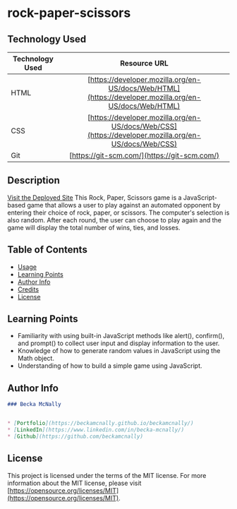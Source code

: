 # rock-paper-scissors

## Technology Used 

| Technology Used         | Resource URL           | 
| ------------- |:-------------:| 
| HTML    | [https://developer.mozilla.org/en-US/docs/Web/HTML](https://developer.mozilla.org/en-US/docs/Web/HTML) | 
| CSS     | [https://developer.mozilla.org/en-US/docs/Web/CSS](https://developer.mozilla.org/en-US/docs/Web/CSS)      |   
| Git | [https://git-scm.com/](https://git-scm.com/)     |    

## Description 

[Visit the Deployed Site](https://beckamcnally.github.io/rock-paper-scissors/)
This Rock, Paper, Scissors game is a JavaScript-based game that allows a user to play against an automated opponent by entering their choice of rock, paper, or scissors. The computer's selection is also random. After each round, the user can choose to play again and the game will display the total number of wins, ties, and losses. 


## Table of Contents 

* [Usage](#usage)
* [Learning Points](#learning-points)
* [Author Info](#author-info)
* [Credits](#credits)
* [License](#license)

## Learning Points 

* Familiarity with using built-in JavaScript methods like alert(), confirm(), and prompt() to collect user input and display information to the user.
* Knowledge of how to generate random values in JavaScript using the Math object.
* Understanding of how to build a simple game using JavaScript.


## Author Info

```md
### Becka McNally


* [Portfolio](https://beckamcnally.github.io/beckamcnally/)
* [LinkedIn](https://www.linkedin.com/in/becka-mcnally/)
* [Github](https://github.com/beckamcnally)
```




## License

This project is licensed under the terms of the MIT license. For more information about the MIT license, please visit [https://opensource.org/licenses/MIT](https://opensource.org/licenses/MIT).


